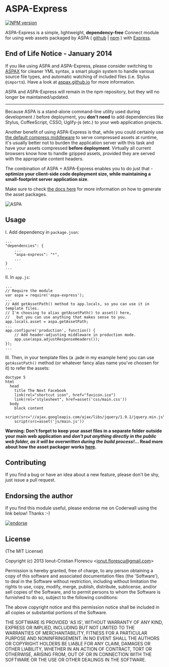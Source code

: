 # ASPA-Express
[![NPM version](https://badge.fury.io/js/aspa-express.png)](http://badge.fury.io/js/aspa-express)

ASPA-Express is a simple, lightweight, **dependency-free** Connect module for using web assets packaged by ASPA ( [github](https://github.com/icflorescu/aspa) | [npm](https://npmjs.org/package/aspa) ) with [Express](http://expressjs.com/).

## End of Life Notice - January 2014
If you like using ASPA and ASPA-Express, please consider switching to [ASPAX](https://github.com/icflorescu/aspax) for cleaner YML syntax, a smart plugin system to handle various source file types, and automatic watching of included files (i.e. Stylus `@import`s). Have a look at [aspax.github.io](http://aspax.github.io) for more information.

ASPA and ASPA-Express will remain in the npm repository, but they will no longer be maintained/updated.

---

Because ASPA is a stand-alone command-line utility used during development / before deployment, you **don't need** to add dependencies like Stylus, CoffeeScript, CSSO, Uglify-js (etc.) to your web application projects.

Another benefit of using ASPA-Express is that, while you could certainly use [the default compress middleware](http://www.senchalabs.org/connect/compress.html) to serve compressed assets at runtime, it's usually better not to burden the application server with this task and have your assets compressed **before deployment**.
Virtually all current browsers know how to handle gzipped assets, provided they are served with the appropriate content headers.

The combination of ASPA + ASPA-Express enables you to do just that - **optimize your client-side code deployment size, while maintaining a small-footprint server application size**.

Make sure to check [the docs here](https://github.com/icflorescu/aspa) for more information on how to generate the asset packages.

![ASPA](https://raw.github.com/icflorescu/aspa/master/aspa.png)

## Usage

I. Add dependency in `package.json`:

	...
	"dependencies": {
		...
		"aspa-express": "*",
		...
	}
	...

II. In `app.js`:

	...
	// Require the module
	var aspa = require('aspa-express');
	...
	// Add getAssetPath() method to app.locals, so you can use it in template files.
	// I'm choosing to alias getAssetPath() to asset() here,
	//   but you can use anything that makes sense to you.
	app.locals.asset = aspa.getAssetPath;
	...
	app.configure('production', function() {
		// Add header-adjusting middleware in production mode.
		app.use(aspa.adjustResponseHeaders());
	});
	...

III. Then, in your template files (a .jade in my example here) you can use `getAssetPath()` method (or whatever fancy alias name you've choosen for it) to refer the assets:

	doctype 5
	html
	  head
	    title The Next Facebook
	    link(rel="shortcut icon", href="favicon.ico")
	    link(rel="stylesheet", href=asset('css/main.css'))
	  body
	    block content
	    script(src="//ajax.googleapis.com/ajax/libs/jquery/1.9.1/jquery.min.js")
	    script(src=asset('js/main.js'))

**Warning:
Don't forget to keep your asset files in a separate folder outside your main web application and _don't put anything directly in the public web folder, as it will be overwritten during the build process!_...
Read more about how the asset packager works [here](https://github.com/icflorescu/aspa).**

## Contributing

If you find a bug or have an idea about a new feature, please don't be shy, just issue a pull request.

## Endorsing the author

If you find this module useful, please endorse me on Coderwall using the link below! Thanks :-)

[![endorse](https://api.coderwall.com/icflorescu/endorsecount.png)](https://coderwall.com/icflorescu)

## License

(The MIT License)

Copyright (c) 2013 Ionut-Cristian Florescu &lt;ionut.florescu@gmail.com&gt;

Permission is hereby granted, free of charge, to any person obtaining a copy of this software and associated documentation files (the 'Software'), to deal in the Software without restriction, including without limitation the rights to use, copy, modify, merge, publish, distribute, sublicense, and/or sell copies of the Software, and to permit persons to whom the Software is furnished to do so, subject to the following conditions:

The above copyright notice and this permission notice shall be included in all copies or substantial portions of the Software.

THE SOFTWARE IS PROVIDED 'AS IS', WITHOUT WARRANTY OF ANY KIND, EXPRESS OR IMPLIED, INCLUDING BUT NOT LIMITED TO THE WARRANTIES OF MERCHANTABILITY, FITNESS FOR A PARTICULAR PURPOSE AND NONINFRINGEMENT. IN NO EVENT SHALL THE AUTHORS OR COPYRIGHT HOLDERS BE LIABLE FOR ANY CLAIM, DAMAGES OR OTHER LIABILITY, WHETHER IN AN ACTION OF CONTRACT, TORT OR OTHERWISE, ARISING FROM, OUT OF OR IN CONNECTION WITH THE SOFTWARE OR THE USE OR OTHER DEALINGS IN THE SOFTWARE.
